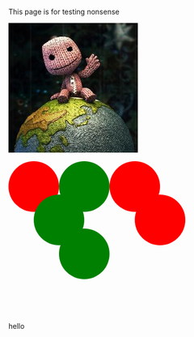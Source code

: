 This page is for testing nonsense

![](../img/hello_world.jpeg)

<svg width="350" height="300" viewBox="0 0 350 300"><circle cx="50" cy="50" r="50" color="red" fill="currentColor"></circle><circle cx="150" cy="50" r="50" color="green" fill="currentColor"></circle><circle cx="250" cy="50" r="50" color="red" fill="currentColor"></circle><circle cx="100" cy="116" r="50" color="green" fill="currentColor"></circle><circle cx="300" cy="116" r="50" color="red" fill="currentColor"></circle><circle cx="150" cy="183" r="50" color="green" fill="currentColor"></circle></svg>

<html> 
  <head> 
    <script src="../js/jquery-1.11.2.min.js"></script> 
    <script> 
    $(function(){
      $("#includedContent").load("interactive-placeholder.html"); 
    });
    </script> 
  </head> 

  <body> 
     <div id="includedContent"></div>
  </body> 
</html>

hello
